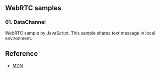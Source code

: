 ## WebRTC samples
### 01. DataChannel
WebRTC sample by JavaScript.
This sample shares text message in local environment.

## Reference
- [MDN](https://developer.mozilla.org/ja/docs/Web/API/WebRTC_API)
